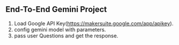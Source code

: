 ## End-To-End Gemini Project
1. Load Google API Key(https://makersuite.google.com/app/apikey).
2. config gemini model with parameters.
3. pass user Questions and get the response.

